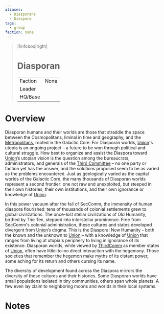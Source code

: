 ```yaml
---
aliases:
  - Diasporans
  - Diaspora
tags:
  - group
faction: none
---
```

> [!infobox|right] 
> # Diasporan
> | | |
> | ---- | ---- |
> | Faction | None |
> | Leader |  |
> | HQ/Base | |


# Overview
Diasporan humans and their worlds are those that straddle the space between the Cosmopolitans, liminal in time and geography, and the [Metropolitans](Metropolitan.md), rooted in the Galactic Core. For Diasporan worlds, [Union](Union.md)'s utopia is an ongoing project – a future to be won through political and cultural struggle. How best to organize and assist the Diaspora toward [Union](Union.md)’s utopian vision is the question among the bureaucrats, administrators, and generals of the [Third Committee](Third%20Committee.md) – no one party or faction yet has the answer, and the solutions proposed seem to be as varied as the problems encountered. Just as geologically varied as the capital worlds of the Galactic Core, the many thousands of Diasporan worlds represent a second frontier: one not raw and unexploited, but steeped in their own histories, their own institutions, and their own ignorance or knowledge of [Union](Union.md).

In this power vacuum after the fall of SecComm, the immensity of human diaspora flourished: tens of thousands of colonial settlements grew to global civilizations. The once-lost stellar civilizations of Old Humanity, birthed by The Ten, stepped into interstellar prominence. Free from SecComm's colonial administration, these cultures and states developed divergent from [Union](Union.md)’s dogma. This is the Diaspora: New Humanity – both the known and the unknown to [Union](Union.md) – with a knowledge of [Union](Union.md) that ranges from living at utopia's periphery to living in ignorance of its existence. Diasporan worlds, while viewed by [ThirdComm](Third%20Committee.md) as member states of [Union](Union.md), often have little-to-no direct interaction with the hegemony. Those societies that remember the hegemon make myths of its distant power, some aching for its return and others cursing its name.

The diversity of development found across the Diaspora mirrors the diversity of these cultures and their histories. Some Diasporan worlds have small populations isolated in tiny communities, others span whole planets. A few even lay claim to neighboring moons and worlds in their local systems.

# Notes